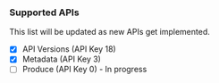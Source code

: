 ### Supported APIs

This list will be updated as new APIs get implemented.

- [x] API Versions (API Key 18)
- [x] Metadata (API Key 3)
- [ ] Produce (API Key 0) - In progress